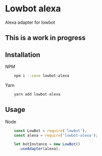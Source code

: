 # Lowbot alexa
Alexa adapter for lowbot

## This is a work in progress

## Installation

NPM
```bash
    npm i --save lowbot-alexa
```

Yarn
```bash
    yarn add lowbot-alexa
```

## Usage
Node
```js
    const LowBot = require('lowbot');
    const alexa = require('lowbot-alexa');

    let botInstance = new LowBot()
      .useAdapter(alexa);
```
